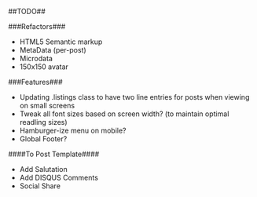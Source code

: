##TODO##

###Refactors###

- HTML5 Semantic markup
- MetaData (per-post)
- Microdata
- 150x150 avatar

###Features###

- Updating .listings class to have two line entries for posts when viewing on small screens
- Tweak all font sizes based on screen width? (to maintain optimal readling sizes)
- Hamburger-ize menu on mobile?
- Global Footer?

####To Post Template####

- Add Salutation
- Add DISQUS Comments
- Social Share